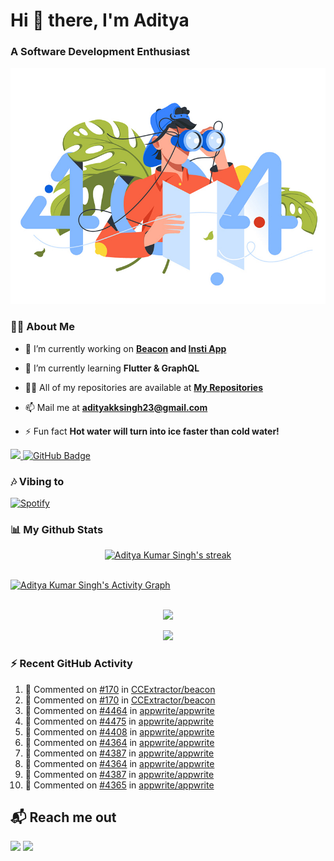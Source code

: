 <h1 align="left"> Hi 👋 there, I'm Aditya</h1>
<!-- <p align="center">
    
[![Typing SVG](https://readme-typing-svg.herokuapp.com?color=%2336BCF7&size=40&center=true&lines=Hi+There!;I'm+Aditya)](https://git.io/typing-svg)
    
</p> -->
<h3 align="left">A Software Development Enthusiast</h3>
<img src="./aditya-home.jpg" />

### 🙋‍♂️ About Me

- 🔭 I’m currently working on **[Beacon](https://github.com/CCExtractor/beacon) and [Insti App](https://github.com/IIT-BHU-InstiApp/IIT-BHU-app)**

- 🌱 I’m currently learning **Flutter & GraphQL**

- 👨‍💻 All of my repositories are available at **[My Repositories](https://github.com/ItsAdityaKSingh?tab=repositories)**

- 📫 Mail me at **adityakksingh23@gmail.com**

- ⚡ Fun fact **Hot water will turn into ice faster than cold water!**


<p align="left">
<a href="https://github.com/ItsAdityaKSingh/github-profile-views-counter">
    <img src="https://komarev.com/ghpvc/?username=itsadityaksingh">
</a> <a href="https://github.com/itsadityaksingh?tab=followers"><img src="https://img.shields.io/github/followers/itsadityaksingh?label=Followers&style=social" alt="GitHub Badge"></a>
</p>
  
### 🎶 Vibing to
[![Spotify](https://spotify-live.vercel.app/api/spotify)](https://open.spotify.com/artist/6VuMaDnrHyPL1p4EHjYLi7?si=3cl_3ZkyRLWj-AUGzT867g)

### 📊 My Github Stats
<!-- [![𝚝𝚛𝚘𝚙𝚑𝚢](https://github-profile-trophy.vercel.app/?username=ItsAdityaKSingh&column=8&margin-w=15&margin-h=15&no-bg=true&no-frame=true&theme=juicyfresh)](https://github.com/ItsAdityaKSingh)

<p align="center">
  <a>
    <img height="150" width="150" src="https://github.com/JayantGoel001/JayantGoel001/blob/master/PNG/left.png">
    <img align="center" src="https://github-readme-streak-stats.herokuapp.com/?user=ItsAdityaKSingh&theme=dark&hide_border=true"/>
    <img height="150" width="150" src="https://github.com/JayantGoel001/JayantGoel001/blob/master/PNG/right.png">
  </a>
</p> -->

<p align="center">
    <a href="https://github.com/SubhamRaoniar28/github-readme-streak-stats">
        <img title="🔥 Get streak stats for your profile at git.io/streak-stats" alt="Aditya Kumar Singh's streak" src="https://github-readme-streak-stats.herokuapp.com/?user=ItsAdityaKSingh&theme=highcontrast&hide_border=true&background=0D1117"/>
    </a>
</p>



<br/>
<a href="https://github.com/kailash360/github-readme-activity-graph"><img alt="Aditya Kumar Singh's Activity Graph" src="https://activity-graph.herokuapp.com/graph?username=itsadityaksingh&bg_color=0D1117&color=FF8539&line=FF8539&point=FFFFFF&hide_border=true" /></a>
<br/>
<br/>
<p align="center"><img src="https://github-readme-stats.vercel.app/api/top-langs/?username=itsadityaksingh&layout=compact"/></p>
<p align="center"><img src="https://github-readme-stats.vercel.app/api?username=ItsAdityaKSingh&show_icons=true&theme=swift" /></p>

### ⚡ Recent GitHub Activity
<!--RECENT_ACTIVITY:start-->
1. 💬 Commented on [#170](https://github.com/CCExtractor/beacon/pull/170#issuecomment-1279720824) in [CCExtractor/beacon](https://github.com/CCExtractor/beacon)
2. 💬 Commented on [#170](https://github.com/CCExtractor/beacon/pull/170#issuecomment-1279417246) in [CCExtractor/beacon](https://github.com/CCExtractor/beacon)
3. 💬 Commented on [#4464](https://github.com/appwrite/appwrite/issues/4464#issuecomment-1279270561) in [appwrite/appwrite](https://github.com/appwrite/appwrite)
4. 💬 Commented on [#4475](https://github.com/appwrite/appwrite/issues/4475#issuecomment-1279270362) in [appwrite/appwrite](https://github.com/appwrite/appwrite)
5. 💬 Commented on [#4408](https://github.com/appwrite/appwrite/issues/4408#issuecomment-1278644463) in [appwrite/appwrite](https://github.com/appwrite/appwrite)
6. 💬 Commented on [#4364](https://github.com/appwrite/appwrite/issues/4364#issuecomment-1278526890) in [appwrite/appwrite](https://github.com/appwrite/appwrite)
7. 💬 Commented on [#4387](https://github.com/appwrite/appwrite/issues/4387#issuecomment-1278499457) in [appwrite/appwrite](https://github.com/appwrite/appwrite)
8. 💬 Commented on [#4364](https://github.com/appwrite/appwrite/issues/4364#issuecomment-1277967789) in [appwrite/appwrite](https://github.com/appwrite/appwrite)
9. 💬 Commented on [#4387](https://github.com/appwrite/appwrite/issues/4387#issuecomment-1277966293) in [appwrite/appwrite](https://github.com/appwrite/appwrite)
10. 💬 Commented on [#4365](https://github.com/appwrite/appwrite/issues/4365#issuecomment-1277783086) in [appwrite/appwrite](https://github.com/appwrite/appwrite)
<!--RECENT_ACTIVITY:end-->



## 📬 Reach me out
<p align="left">
<a href = "https://www.linkedin.com/in/itsadityaksingh/"><img src="https://img.icons8.com/fluent/48/000000/linkedin.png"/></a>
<a href = "https://www.instagram.com/itsadityaksingh/"><img src="https://img.icons8.com/fluent/48/000000/instagram-new.png"/></a>
</p>
